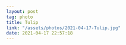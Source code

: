 ```yaml
---
layout: post
tag: photo
title: Tulip
link: "/assets/photos/2021-04-17-Tulip.jpg"
date: 2021-04-17 22:57:18
---
```

